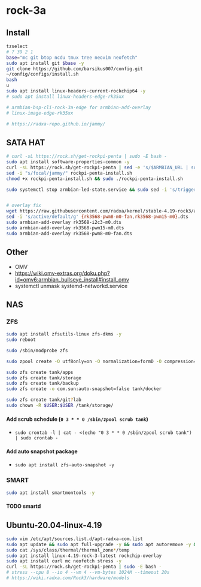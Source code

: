 # rock-3a
## Install
```bash
tzselect
# 7 39 2 1
base="mc git btop ncdu tmux tree neovim neofetch"
sudo apt install git $base -y
git clone https://github.com/barsikus007/config.git
~/config/configs/install.sh
bash
u
sudo apt install linux-headers-current-rockchip64 -y
# sudo apt install linux-headers-edge-rk35xx

# armbian-bsp-cli-rock-3a-edge for armbian-add-overlay
# linux-image-edge-rk35xx

# https://radxa-repo.github.io/jammy/
```

## SATA HAT
```bash
# curl -sL https://rock.sh/get-rockpi-penta | sudo -E bash -
sudo apt install software-properties-common -y
curl -sL https://rock.sh/get-rockpi-penta | sed -e 's/$ARMBIAN_URL | sudo -E bash -/$ARMBIAN_URL > rockpi-penta-install.sh/' | sudo -E bash -
sed -i "s/focal/jammy/" rockpi-penta-install.sh
chmod +x rockpi-penta-install.sh && sudo ./rockpi-penta-install.sh

sudo systemctl stop armbian-led-state.service && sudo sed -i 's/trigger=heartbeat/trigger=none/' /etc/armbian-leds.conf && sudo sed -i 's/brightness=0/brightness=1/' /etc/armbian-leds.conf && sudo systemctl start armbian-led-state.service


# overlay fix
wget https://raw.githubusercontent.com/radxa/kernel/stable-4.19-rock3/arch/arm64/boot/dts/rockchip/overlay/{rk3568-pwm8-m0-fan,rk3568-pwm15-m0,rk3568-i2c3-m0}.dts
sed -i 's/active/default/g' {rk3568-pwm8-m0-fan,rk3568-pwm15-m0}.dts
sudo armbian-add-overlay rk3568-i2c3-m0.dts
sudo armbian-add-overlay rk3568-pwm15-m0.dts
sudo armbian-add-overlay rk3568-pwm8-m0-fan.dts
```

## Other
- OMV
- https://wiki.omv-extras.org/doku.php?id=omv6:armbian_bullseye_install#install_omv
- systemctl unmask systemd-networkd.service

## NAS
### ZFS
```bash
sudo apt install zfsutils-linux zfs-dkms -y
sudo reboot

sudo /sbin/modprobe zfs

sudo zpool create -O utf8only=on -O normalization=formD -O compression=lz4 tank raidz sda sdb sdc sdd

sudo zfs create tank/apps
sudo zfs create tank/storage
sudo zfs create tank/backup
sudo zfs create -o com.sun:auto-snapshot=false tank/docker

sudo zfs create tank/git?lab
sudo chown -R $USER:$USER /tank/storage/
```
#### Add scrub schedule (`0 3 * * 0 /sbin/zpool scrub tank`)
- `sudo crontab -l | cat - <(echo "0 3 * * 0 /sbin/zpool scrub tank") | sudo crontab -`

#### Add auto snapshot package
- `sudo apt install zfs-auto-snapshot -y`

### SMART
```bash
sudo apt install smartmontools -y
```
#### TODO smartd

## Ubuntu-20.04-linux-4.19
```bash
sudo vim /etc/apt/sources.list.d/apt-radxa-com.list
sudo apt update && sudo apt full-upgrade -y && sudo apt autoremove -y && sudo apt clean
sudo cat /sys/class/thermal/thermal_zone*/temp
sudo apt install linux-4.19-rock-3-latest rockchip-overlay
sudo apt install curl mc neofetch stress -y
curl -sL https://rock.sh/get-rockpi-penta | sudo -E bash -
# stress --cpu 8 --io 4 --vm 4 --vm-bytes 1024M --timeout 20s
# https://wiki.radxa.com/Rock3/hardware/models
```
